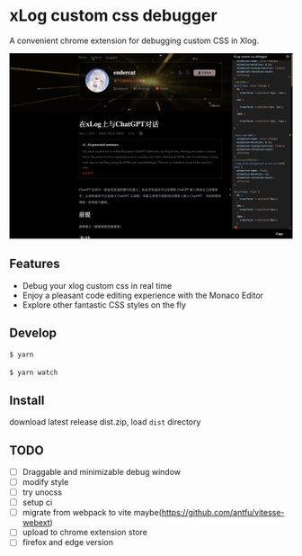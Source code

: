 # xLog custom css debugger

A convenient chrome extension for debugging custom CSS in Xlog.

![screenshot](./images/screenshot.png)

## Features
- Debug your xlog custom css in real time
- Enjoy a pleasant code editing experience with the Monaco Editor
- Explore other fantastic CSS styles on the fly
## Develop

```
$ yarn

$ yarn watch
```
## Install

download latest release dist.zip, load `dist` directory

## TODO
- [ ] Draggable and minimizable debug window
- [ ] modify style
- [ ] try unocss
- [ ] setup ci
- [ ] migrate from webpack to vite maybe(https://github.com/antfu/vitesse-webext)
- [ ] upload to chrome extension store
- [ ] firefox and edge version
